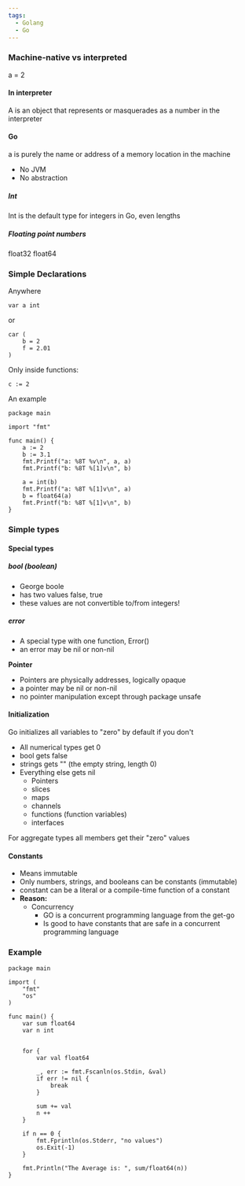 ```yaml
---
tags:
  - Golang
  - Go
---
```

### Machine-native vs interpreted

a = 2
#### In interpreter

A is an object that represents or masquerades as a number in the interpreter
#### Go

a is purely the name or address of a memory location in the machine
- No JVM
- No abstraction
##### Int 

Int is the default type for integers in Go, even lengths
##### Floating point numbers

float32 float64
### Simple Declarations

Anywhere

```
var a int
```

or

```
car (
	b = 2
	f = 2.01
)
```

Only inside functions:

```
c := 2
```

An example

```
package main

import "fmt"

func main() {
	a := 2
	b := 3.1
	fmt.Printf("a: %8T %v\n", a, a)
	fmt.Printf("b: %8T %[1]v\n", b)

	a = int(b)
	fmt.Printf("a: %8T %[1]v\n", a)
	b = float64(a)
	fmt.Printf("b: %8T %[1]v\n", b)
}
```

### Simple types

#### Special types

##### bool (boolean) 

- George boole
- has two values false, true
- these values are not convertible to/from integers!
##### error

- A special type with one function, Error()
- an error may be nil or non-nil
 
**Pointer**
- Pointers are physically addresses, logically opaque
- a pointer may be nil or non-nil
- no pointer manipulation except through package unsafe
#### Initialization

Go initializes all variables to "zero" by default if you don't
- All numerical types get 0
- bool gets false
- strings gets "" (the empty string, length 0)
- Everything else gets nil
	- Pointers
	- slices
	- maps
	- channels
	- functions (function variables)
	- interfaces

For aggregate types all members get their "zero" values
#### Constants

- Means immutable
- Only numbers, strings, and booleans can be constants (immutable)
- constant can be a literal or a compile-time function of a constant
- **Reason:**
	- Concurrency
		- GO is a concurrent programming language from the get-go
		- Is good to have constants that are safe in a concurrent programming language

### Example

```
package main

import (
	"fmt"
	"os"
)

func main() {
	var sum float64
	var n int
	

	for {
		var val float64
		
		_, err := fmt.Fscanln(os.Stdin, &val)
		if err != nil {
			break
		}
		
		sum += val
		n ++
	}
	
	if n == 0 {
		fmt.Fprintln(os.Stderr, "no values")
		os.Exit(-1)
	}

	fmt.Println("The Average is: ", sum/float64(n))
}
```

